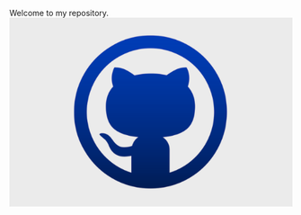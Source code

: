 Welcome to my repository.
![Image alt](https://github.com/sharnirio/sharnirio.github.io/raw/master/resume-old/for-portfolio/img/cat-git.png)